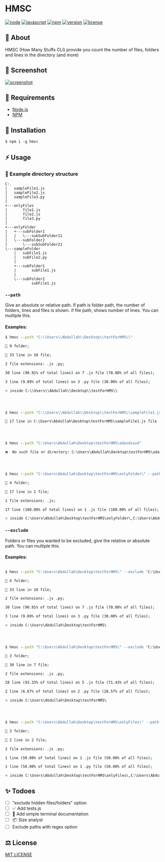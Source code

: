 # HMSC

[![node](https://badges.aleen42.com/src/node.svg)](https://badges.aleen42.com/src/javascript.svg
)
[![javascript](https://badges.aleen42.com/src/javascript.svg
)](https://badges.aleen42.com/src/javascript.svg
)
[![npm](https://badges.aleen42.com/src/npm.svg
)](https://badges.aleen42.com/src/npm.svg)
[![version](https://img.shields.io/npm/v/hmsc)](https://img.shields.io/npm/v/hmsc)
[![license](https://img.shields.io/npm/l/hmsc)](https://img.shields.io/npm/l/hmsc)

## 🔰 About

HMSC (How Many Stuffs CLI) provide you count the number of files, folders and lines in the directory (and more)

## 📸 Screenshot

[![screenshot](https://raw.githubusercontent.com/Abdullah-V/media/master/HMSC.png)](https://raw.githubusercontent.com/Abdullah-V/media/master/HMSC.png)


## 📓 Requirements
- [Node.js](https://nodejs.org/en/download/)
- [NPM](https://www.npmjs.com/get-npm)


## 🔌 Installation

`$ npm i -g hmsc`

## ⚡ Usage

### 📂 Example directory structure

```
C:.
|   sampleFile1.js
|   sampleFile2.js
|   sampleFile3.py
|
+---onlyFiles
|       file1.js
|       file2.js
|       file3.py
|
+---onlyFolder
|   +---subFolder1
|   |   \---subSubFolder11
|   \---subFolder2
|       \---subSubFolder21
\---sampleFolder
    |   subFile1.js
    |   subFile2.py
    |
    +---subFolder1
    |       subFile1.js
    |
    \---subFolder2
            subFile1.js
```

### `--path`

Give an absolute or relative path. If path is folder path, the number of folders, lines and files is shown. if file path, shows number of lines. You can multiple this.

#### Examples:

```cmd
$ hmsc --path "C:\\Users\\Abdullah\\Desktop\\testForHMS\\"

📂 9 folder;

📄 33 line in 10 file;

2 file extensions: .js .py;

30 line (90.91% of total lines) on 7 .js file (70.00% of all files);

3 line (9.09% of total lines) on 3 .py file (30.00% of all files);  

⭐ inside C:\\Users\\Abdullah\\Desktop\\testForHMS\\




$ hmsc --path "C:\\Users\\Abdullah\\Desktop\\testForHMS\\sampleFile1.js"

📄 17 line in C:\Users\Abdullah\Desktop\testForHMS\sampleFile1.js file




$ hmsc --path "C:\Users\Abdullah\Desktop\testForHMS\adasdsasd"

❌  No such file or directory: C:\Users\Abdullah\Desktop\testForHMS\adasdsasd




$ hmsc --path "C:\Users\Abdullah\Desktop\testForHMS\onlyFolder\" --path "C:\Users\Abdullah\Desktop\testForHMS\sampleFile1.js"

📂 4 folder;

📄 17 line in 1 file;

1 file extensions: .js;

17 line (100.00% of total lines) on 1 .js file (100.00% of all files);

⭐ inside C:\Users\Abdullah\Desktop\testForHMS\onlyFolder\,C:\Users\Abdullah\Desktop\testForHMS\sampleFile1.js
```

### `--exclude`

Folders or files you wanted to be excluded, give the relative or absolute path. You can multiple this.

#### Examples: 
```cmd

$ hmsc --path "C:\Users\Abdullah\Desktop\testForHMS\" --exclude "C:\Users\Abdullah\Desktop\testForHMS\onlyFolder\"

📂 4 folder;

📄 33 line in 10 file;

2 file extensions: .js .py;

30 line (90.91% of total lines) on 7 .js file (70.00% of all files);

3 line (9.09% of total lines) on 3 .py file (30.00% of all files);  

⭐ inside C:\Users\Abdullah\Desktop\testForHMS\




$ hmsc --path "C:\Users\Abdullah\Desktop\testForHMS\" --exclude "C:\Users\Abdullah\Desktop\testForHMS\onlyFolder\" --exclude "C:\Users\Abdullah\Desktop\testForHMS\onlyFiles\"

📂 3 folder;

📄 30 line in 7 file;

2 file extensions: .js .py;

28 line (93.33% of total lines) on 5 .js file (71.43% of all files);

2 line (6.67% of total lines) on 2 .py file (28.57% of all files);  

⭐ inside C:\Users\Abdullah\Desktop\testForHMS\




$ hmsc --path "C:\Users\Abdullah\Desktop\testForHMS\onlyFiles\" --path "C:\Users\Abdullah\Desktop\testForHMS\onlyFolder\" --exclude "C:\Users\Abdullah\Desktop\testForHMS\onlyFolder\subFolder1\" --exclude "C:\Users\Abdullah\Desktop\testForHMS\onlyFiles\file1.js"

📂 3 folder;        

📄 2 line in 2 file;

2 file extensions: .js .py;

1 line (50.00% of total lines) on 1 .js file (50.00% of all files);

1 line (50.00% of total lines) on 1 .py file (50.00% of all files);

⭐ inside C:\Users\Abdullah\Desktop\testForHMS\onlyFiles\,C:\Users\Abdullah\Desktop\testForHMS\onlyFolder\
```



## ✨ Todoes
- [ ] "exclude hidden files/folders" option
- [ ] ✅ Add tests.js
- [ ] 📄 Add simple terminal documentation
- [ ] 📦 Size analyst
- [ ] Exclude paths with regex option

## ⚖️ License
[MIT LICENSE](https://github.com/Abdullah-V/HMSC/blob/master/LICENSE)